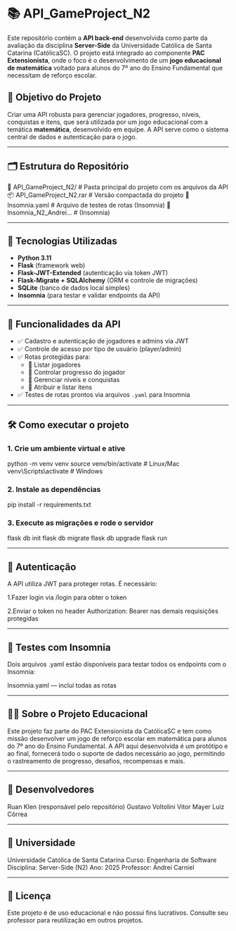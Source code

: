 # 📚 API_GameProject_N2

Este repositório contém a **API back-end** desenvolvida como parte da avaliação da disciplina **Server-Side** da Universidade Católica de Santa Catarina (CatólicaSC). O projeto está integrado ao componente **PAC Extensionista**, onde o foco é o desenvolvimento de um **jogo educacional de matemática** voltado para alunos do 7º ano do Ensino Fundamental que necessitam de reforço escolar.

## 🎯 Objetivo do Projeto

Criar uma API robusta para gerenciar jogadores, progresso, níveis, conquistas e itens, que será utilizada por um jogo educacional com a temática **matemática**, desenvolvido em equipe. A API serve como o sistema central de dados e autenticação para o jogo.

---

## 🗂 Estrutura do Repositório
📁 API_GameProject_N2/ # Pasta principal do projeto com os arquivos da API
📦 API_GameProject_N2.rar # Versão compactada do projeto
🧪 Insomnia.yaml # Arquivo de testes de rotas (Insomnia)
🧪 Insomnia_N2_Andrei... # (Insomnia)

---

## 🚀 Tecnologias Utilizadas

- **Python 3.11**
- **Flask** (framework web)
- **Flask-JWT-Extended** (autenticação via token JWT)
- **Flask-Migrate + SQLAlchemy** (ORM e controle de migrações)
- **SQLite** (banco de dados local simples)
- **Insomnia** (para testar e validar endpoints da API)

---

## 📌 Funcionalidades da API

- ✅ Cadastro e autenticação de jogadores e admins via JWT
- ✅ Controle de acesso por tipo de usuário (player/admin)
- ✅ Rotas protegidas para:
  - 📄 Listar jogadores
  - 🧩 Controlar progresso do jogador
  - 🧠 Gerenciar níveis e conquistas
  - 🎒 Atribuir e listar itens
- ✅ Testes de rotas prontos via arquivos `.yaml` para Insomnia

---

## 🛠 Como executar o projeto

### 1. Crie um ambiente virtual e ative
python -m venv venv
source venv/bin/activate   # Linux/Mac
venv\Scripts\activate      # Windows

### 2. Instale as dependências
pip install -r requirements.txt

### 3. Execute as migrações e rode o servidor
flask db init
flask db migrate
flask db upgrade
flask run

---

## 🔐 Autenticação
A API utiliza JWT para proteger rotas. É necessário:

1.Fazer login via /login para obter o token

2.Enviar o token no header Authorization: Bearer <token> nas demais requisições protegidas

---

## 🧪 Testes com Insomnia
Dois arquivos .yaml estão disponíveis para testar todos os endpoints com o Insomnia:

Insomnia.yaml — inclui todas as rotas

---

## 👨‍🏫 Sobre o Projeto Educacional
Este projeto faz parte do PAC Extensionista da CatólicaSC e tem como missão desenvolver um jogo de reforço escolar em matemática para alunos do 7º ano do Ensino Fundamental. A API aqui desenvolvida é um protótipo e ao final, fornecerá todo o suporte de dados necessário ao jogo, permitindo o rastreamento de progresso, desafios, recompensas e mais.

---

## 👥 Desenvolvedores
Ruan Klen (responsável pelo repositório)
Gustavo Voltolini
Vitor Mayer
Luiz Côrrea

---

## 🏫 Universidade
Universidade Católica de Santa Catarina
Curso: Engenharia de Software
Disciplina: Server-Side (N2)
Ano: 2025
Professor: Andrei Carniel

---

## 📄 Licença
Este projeto é de uso educacional e não possui fins lucrativos. Consulte seu professor para reutilização em outros projetos.
